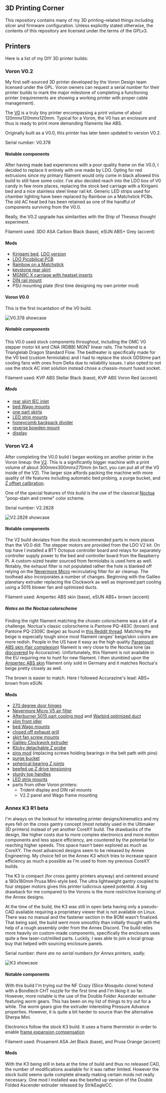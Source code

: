 3D Printing Corner
------------------

This repository contains many of my 3D printing-related things including slicer
and firmware configuration. Unless explicitly stated otherwise, the contents of
this repository are licensed under the terms of the GPLv3.

## Printers

Here is a list of my DIY 3D printer builds:

### Voron V0.2

My first self-sourced 3D printer developed by the Voron Design team licensed
under the GPL. Voron owners can request a serial number for their printer builds
to mark the major milestone of completing a functioning printer (requirements
are showing a working printer with proper cable management).

The [V0][Voron02] is a truly tiny printer encompassing a print volume of about
120mmx120mmx120mm. Typical for a Voron, the V0 has an enclosure and thus is
ready to print more demanding filaments like ABS.

Originally built as a V0.0, this printer has later been updated to version V0.2.

<!--![V0.378 V0.2 upgrade showcase](assets/v0.2-showcase.jpg)-->

Serial number: V0.378

[Voron02]: https://vorondesign.com/voron0.2

#### Notable components

After having made bad experiences with a poor quality frame on the V0.0, I
decided to replace it entirely with one made by LDO. Opting for red extrusions
since my primary filament would only come in black allowed this build to still
have some color. I've also decided reach into the LDO box of V0 candy in few
more places, replacing the stock bed carriage with a Kirigami bed and a nice
stainless steel linear rail kit. Generic LED strips used for chamber lighting
have been replaced by Rainbow on a Matchstick PCBs. The old AC heat bed has been
retained as one of the handful of components surviving from the V0.0.

Really, the V0.2 upgrade has similarities with the Ship of Theseus thought
experiment.

Filament used: 3DO ASA Carbon Black (base), eSUN ABS+ Grey (accent)

#### Mods

- [Kirigami bed](https://github.com/christophmuellerorg/voron_0_kirigami_bed), [LDO version](https://www.ldomotion.com/#/guide/Kirigami-Bed-for-Voron-V02)
- [LDO Picobilical PCB](https://github.com/MotorDynamicsLab/LDO-Picobilical)
- [Rainbow on a Matchstick](https://github.com/VoronDesign/Voron-Hardware/tree/master/Daylight/Rainbow_on_a_matchstick)
- [keystone rear skirt](https://github.com/VoronDesign/VoronUsers/tree/master/printer_mods/hartk1213/Voron0.2_Rear_Keystone_Skirt)
- [MGN9C X carriage with heatset inserts](https://github.com/chirpy2605/voron/blob/7fd4c14f8522c0ba24a68b3ca5d526d07e72dc82/V0/v0.2_Stuff/STLs/MGN9C_X_Carriage_Inserts.stl)
- [DIN rail mount](https://www.printables.com/model/396278-voron-v0-din-rail-washer-and-endcap)
- PSU mounting plate (first time designing my own printer mod)

#### Voron V0.0

This is the first incantation of the V0 build.

![V0.378 showcase](assets/v0-showcase.jpg)

##### Notable components

This V0.0 used stock components throughout, including the OMC V0 stepper motor
kit and CNA (RDBB) MGN7 linear rails. The hotend is a Trianglelab Dragon
Standard Flow. The bedheater is specifically made for the V0 bed (custom
fermiolabs) and I had to replace the stock GDStime part cooling fans with ones
from Delta due to reliability issues. I also opted to not use the stock AC inlet
solution instead chose a chassis-mount fused socket.

Filament used: KVP ABS Stellar Black (base), KVP ABS Voron Red (accent)

##### Mods

- [rear skirt IEC inlet](https://github.com/VoronDesign/VoronUsers/pull/271)
- [bed Wago mounts](https://github.com/VoronDesign/VoronUsers/tree/master/printer_mods/deepfriedheroin/v0_bed_wagos)
- [one part skirts](https://github.com/VoronDesign/VoronUsers/tree/master/printer_mods/Dan88/V0skirt)
- [LED strip mounts](https://discord.com/channels/460117602945990666/696930677161197640/808715506525012028)
- [honeycomb backpack divider](https://www.reddit.com/r/voroncorexy/comments/kyfzns/v0_serial_request_donatas8044/)
- [reverse bowden mount](https://github.com/VoronDesign/VoronUsers/blob/master/printer_mods/KiloQubit/V0_reverse_bowden_mount)
- [display](https://github.com/VoronDesign/Voron-Hardware/tree/master/V0_Display)

### Voron V2.4

After completing the V0.0 build I began working on another printer in the Voron
lineup: the [V2][Voron24]. This is a significantly bigger machine with a print
volume of about 300mmx300mmx270mm (in fact, you can put all of the V0 inside of
the V2).  The larger size affords packing the machine with more quality of life
features including automatic bed probing, a purge bucket, and [Z offset
calibration][ZCalibration].

One of the special features of this build is the use of the classical
[Noctua][NoctuaHomepage] "poop-stain and creme" color scheme.

Serial number: V2.2828

![V2.2828 showcase](assets/v2-showcase.jpg)

[Voron24]: https://vorondesign.com/voron2.4
[ZCalibration]: https://github.com/protoloft/klipper_z_calibration
[NoctuaHomepage]: https://noctua.at/

#### Notable components

The V2 build deviates from the stock recommended parts in more places than the
V0.0 did: The stepper motors are provided from the LDO V2 kit. On top have I
installed a BTT Octopus controller board and relays for separately controller
supply power to the bed and controller board from the Raspberry Pi. A
custom-sized heater sourced from fermiolabs is used here as well. Notably, the
exhaust filter is not populated rather the hole is blanked off relying on the
[Nevermore Micro][NevermoreMicroRepository] recirculating filter for air
cleanup. The toolhead also incorporates a number of changes. Beginning with the
Galileo planetary extruder replacing the Clockwork as well as improved part
cooling using a 5015 blower fan and optimized ducts.

Filament used: Ampertec ABS skin (base), eSUN ABS+ brown (accent)

[NevermoreMicroRepository]: https://github.com/nevermore3d/Nevermore_Micro

##### Notes on the Noctua colorscheme

Finding the right filament matching the chosen colorscheme was a bit of a
challenge. Noctua's classic colorscheme is Pantone PQ-483C (brown) and Pantone
PQ-2309C (beige) as found in [this Reddit thread][NoctuaColorsRedditThread].
Matching the beige is especially tough since most filament ranges' beige/skin
colors are more redish. People in the US have it easy as the high quality
[Paramount ABS skin (fair complexion)][ParamountABSBeige] filament is very close
to the Noctua tone (as [discovered][AccurazineV22] by Accurazine).
Unfortunately, this filament is not available in the EU requiring me to hunt for
new filament. I then stumbled upon the [Ampertec ABS skin][AmpertecABSSkin]
filament only sold in Germany and it matches Noctua's beige pretty closely as
well.

The brown is easier to match. Here I followed Accurazine's lead: ABS+ brown from
eSUN.

[NoctuaColorsRedditThread]: https://www.reddit.com/r/pcmods/comments/jp15zy/exact_noctua_fan_colors/
[ParamountABSBeige]: https://www.paramount-3d.com/product-page/abs-pantone-468c-skin-fair-complexion-1-75mm-1kg-filament-lirl1015468a
[AccurazineV22]: https://www.reddit.com/r/3Dprinting/comments/g9t2lj/noctuathemed_printed_parts_for_my_voron_22_build/
[AmpertecABSSkin]: https://www.filamentpreis.de/3dabs1000skn1am.html

#### Mods

- [270 degree door hinges](https://github.com/LoganFraser/VoronMods/tree/main/ParametricRemovable270Hinges)
- [Nevermore Micro V5 air filter](https://github.com/nevermore3d/Nevermore_Micro)
- [Afterburner 5015 part cooling mod](https://github.com/Greg191134/Voron/tree/master/Afterburner%20Optimisation/5015%20fan%20mod) and [Warbird optimized duct](https://github.com/Greg191134/Voron/tree/master/Afterburner%20Optimisation/The%20Warbird)
- [slim front idler](https://github.com/selliott79/Other-V2-Idlers)
- [bed Wago mounts](https://github.com/VoronDesign/VoronUsers/tree/master/printer_mods/deepfriedheroin/v2_bed_wagos)
- [closed off exhaust grill](https://github.com/VoronDesign/VoronUsers/tree/master/printer_mods/richardjm/back-plate)
- [skirt fan screw mounts](https://github.com/VoronDesign/VoronUsers/tree/master/printer_mods/StvPtrsn/Side_Fan_Support_No_Tape)
- [Galileo Clockwork extruder](https://github.com/JaredC01/Galileo)
- [Klicky detachable Z probe](https://github.com/jlas1/Klicky-Probe/)
- [pins mod](https://github.com/hartk1213/MISC/tree/main/Voron%20Mods/Voron%202/2.4/Voron2.4_Pins_Mod) (replacing screws holding bearings in the belt path with pins)
- [purge bucket](https://github.com/Annex-Engineering/Other_Printer_Mods/tree/master/All_Printers/Purge_Brush_Bucket)
- [spherical bearing Z joints](https://github.com/hartk1213/MISC/tree/main/Voron%20Mods/Voron%202/2.4/Voron2.4_GE5C)
- [beefed up Z drive tensioning](https://github.com/VoronDesign/VoronUsers/tree/master/printer_mods/edwardyeeks/V2.4_z_drive_motor_tensioner_mod)
- [sturdy top handles](https://github.com/VoronDesign/VoronUsers/tree/master/printer_mods/jeoje/Sturdy_Handles)
- [LED strip mounts](https://github.com/VoronDesign/VoronUsers/tree/master/printer_mods/eddie/LED_Bar_Clip)
- parts from other Voron printers:
  - Trident display and DIN rail mounts
  - V2.2 panel and Wago frame mounting

### Annex K3 R1 beta

I'm always on the lookout for interesting printer designs/kinematics and my eyes
fell on the cross gantry concept (most notably used in the Ultimaker 3D
printers) instead of yet another CoreXY build. The drawbacks of the design, like
higher costs due to more complex electronics and more motion components and less
space efficiency, are countered by the potential for reaching higher speeds.
This space hasn't been explored as much as CoreXY. The most advanced designs
seem to be released by Annex Engineering. My choice fell on the Annex K3 which
tries to increase space efficiency as much a possible as I'm used to from my
previous CoreXY builds.

The K3 is compact (for cross gantry printers anyway) and centered around a
180x180mm Prusa Mini-style bed. The ultra lightweight gantry coupled to four
stepper motors gives this printer ludicrous speed potential. A big drawback for
me compared to the Vorons is the more restrictive licensing of the Annex
designs.

At the time of the build, the K3 was still in open beta having only a pseudo-CAD
available requiring a proprietary viewer that is not available on Linux. There
was no manual and the fastener section in the BOM wasn't finalized. That being
said, the build went more smoothly than initially thought with the help of a
rough assembly order from the Annex Discord. The build relies more heavily on
custom-made components, specifically the enclosure uses quite a few
laser-cut/milled parts. Luckily, I was able to join a local group buy that
helped with sourcing enclosure panels.

Serial number: *there are no serial numbers for Annex printers, sadly.*

![K3 showcase](assets/k3-showcase.jpg)

#### Notable components

With this build I'm trying out the NF Crazy (Slice Mosquito clone) hotend with a
Bondtech CHT nozzle for the first time and I'm liking it so far. However, more
notable is the use of the Double Folder Ascender extruder featuring worm gears.
This has been on my list of things to try out for a while. The worm gears give
the extruder interesting Pressure Advance properties. However, it is quite a bit
harder to source than the alternative Sherpa Mini.

Electronics follow the stock K3 build. It uses a frame thermistor in order to
enable [frame expansion compensation][ZAdjust]

Filament used: Prusament ASA Jet Black (base), and Prusa Orange (accent)

[ZAdjust]: https://www.klipper3d.org/Config_Reference.html#z_thermal_adjusthttps://www.klipper3d.org/Config_Reference.html#z_thermal_adjust

#### Mods

With the K3 being still in beta at the time of build and thus no released CAD,
the number of modifications available for it was rather limited. However the
stock build seems quite complete already making certain mods not really
necessary. One mod I installed was the beefed up version of the Double Folded
Ascender extruder released by StrikEagleCC.
